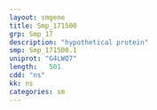 ```yaml
---
layout: smgene
title: Smp_171500
grp: Smp_17
description: "hypothetical protein"
smp: Smp_171500.1
uniprot: "G4LWQ7"
length:   501
cdd: "ns"
kk: ns
categories: sm
---
```

